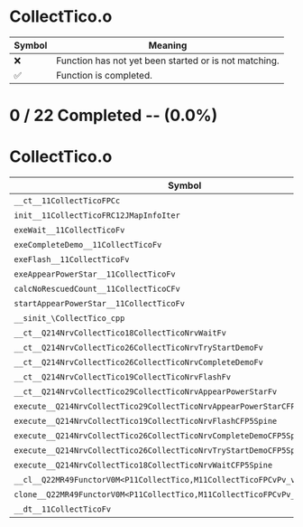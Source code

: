 # CollectTico.o
| Symbol | Meaning 
| ------------- | ------------- 
| :x: | Function has not yet been started or is not matching. 
| :white_check_mark: | Function is completed. 


# 0 / 22 Completed -- (0.0%)
# CollectTico.o
| Symbol | Decompiled? |
| ------------- | ------------- |
| `__ct__11CollectTicoFPCc` | :x: |
| `init__11CollectTicoFRC12JMapInfoIter` | :x: |
| `exeWait__11CollectTicoFv` | :x: |
| `exeCompleteDemo__11CollectTicoFv` | :x: |
| `exeFlash__11CollectTicoFv` | :x: |
| `exeAppearPowerStar__11CollectTicoFv` | :x: |
| `calcNoRescuedCount__11CollectTicoCFv` | :x: |
| `startAppearPowerStar__11CollectTicoFv` | :x: |
| `__sinit_\CollectTico_cpp` | :x: |
| `__ct__Q214NrvCollectTico18CollectTicoNrvWaitFv` | :x: |
| `__ct__Q214NrvCollectTico26CollectTicoNrvTryStartDemoFv` | :x: |
| `__ct__Q214NrvCollectTico26CollectTicoNrvCompleteDemoFv` | :x: |
| `__ct__Q214NrvCollectTico19CollectTicoNrvFlashFv` | :x: |
| `__ct__Q214NrvCollectTico29CollectTicoNrvAppearPowerStarFv` | :x: |
| `execute__Q214NrvCollectTico29CollectTicoNrvAppearPowerStarCFP5Spine` | :x: |
| `execute__Q214NrvCollectTico19CollectTicoNrvFlashCFP5Spine` | :x: |
| `execute__Q214NrvCollectTico26CollectTicoNrvCompleteDemoCFP5Spine` | :x: |
| `execute__Q214NrvCollectTico26CollectTicoNrvTryStartDemoCFP5Spine` | :x: |
| `execute__Q214NrvCollectTico18CollectTicoNrvWaitCFP5Spine` | :x: |
| `__cl__Q22MR49FunctorV0M<P11CollectTico,M11CollectTicoFPCvPv_v>CFv` | :x: |
| `clone__Q22MR49FunctorV0M<P11CollectTico,M11CollectTicoFPCvPv_v>CFP7JKRHeap` | :x: |
| `__dt__11CollectTicoFv` | :x: |
